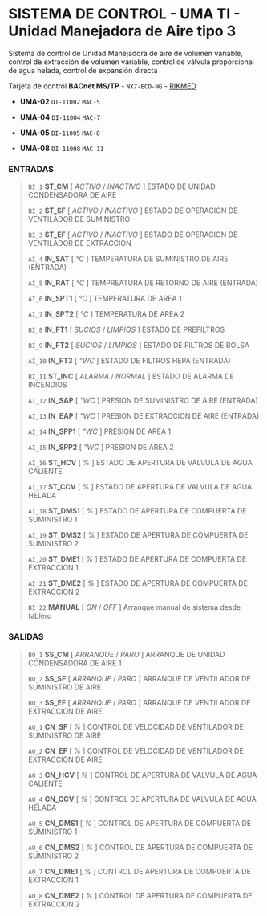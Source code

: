 # SISTEMA DE CONTROL - UMA TI - Unidad Manejadora de Aire tipo 3

Sistema de control de Unidad Manejadora de aire de volumen variable, control de extracción de volumen variable, control de válvula proporcional de agua helada, control de expansión directa

Tarjeta de control **BACnet MS/TP** - `NX7-ECO-NG` - [RIKMED](www.rikmed.com 'Sistemas de control DDC')

- **UMA-02** `DI-11002` `MAC-5`

- **UMA-04** `DI-11004` `MAC-7`

- **UMA-05** `DI-11005` `MAC-8`

- **UMA-08** `DI-11008` `MAC-11`

### ENTRADAS

> `BI_1`		**ST_CM**			[ *ACTIVO* / *INACTIVO* ]	ESTADO DE UNIDAD CONDENSADORA DE AIRE
>
> `BI_2`		**ST_SF**			[ *ACTIVO* / *INACTIVO* ]	ESTADO DE OPERACION DE VENTILADOR DE SUMINISTRO
>
> `BI_3`		**ST_EF**			[ *ACTIVO* / *INACTIVO* ]	ESTADO DE OPERACION DE VENTILADOR DE EXTRACCION
>
> `AI_4`		**IN_SAT**			[ *°C* ]				    TEMPERATURA DE SUMINISTRO DE AIRE (ENTRADA)
>
> `AI_5`		**IN_RAT**			[ *°C* ]				    TEMPREATURA DE RETORNO DE AIRE (ENTRADA)
>
> `AI_6`		**IN_SPT1**			[ *°C* ]				    TEMPERATURA DE AREA 1
>
> `AI_7`		**IN_SPT2**			[ *°C* ]				    TEMPERATURA DE AREA 2
>
> `BI_8`		**IN_FT1**			[ *SUCIOS* / *LIMPIOS* ]	ESTADO DE PREFILTROS
>
> `BI_9`		**IN_FT2**			[ *SUCIOS* / *LIMPIOS* ]	ESTADO DE FILTROS DE BOLSA
>
> `AI_10`		**IN_FT3**			[ *"WC* ]				    ESTADO DE FILTROS HEPA (ENTRADA)
>
> `BI_11`		**ST_INC**			[ *ALARMA* / *NORMAL* ]		ESTADO DE ALARMA DE INCENDIOS
>
> `AI_12`		**IN_SAP**			[ *"WC* ]				    PRESION DE SUMINISTRO DE AIRE (ENTRADA)
>
> `AI_13`		**IN_EAP**			[ *"WC* ]				    PRESION DE EXTRACCION DE AIRE (ENTRADA)
>
> `AI_14`		**IN_SPP1**		    [ *"WC* ]				    PRESION DE AREA 1
>
> `AI_15`		**IN_SPP2**		    [ *"WC* ]				    PRESION DE AREA 2
>
> `AI_16`		**ST_HCV**			[ *%* ]					    ESTADO DE APERTURA DE VALVULA DE AGUA CALIENTE
>
> `AI_17`		**ST_CCV**			[ *%* ]					    ESTADO DE APERTURA DE VALVULA DE AGUA HELADA
>
> `AI_18`		**ST_DMS1**		    [ *%* ]					    ESTADO DE APERTURA DE COMPUERTA DE SUMINISTRO 1
>
> `AI_19`		**ST_DMS2**		    [ *%* ]					    ESTADO DE APERTURA DE COMPUERTA DE SUMINISTRO 2
>
> `AI_20`		**ST_DME1**		    [ *%* ]					    ESTADO DE APERTURA DE COMPUERTA DE EXTRACCION 1
>
> `AI_21`		**ST_DME2**		    [ *%* ]					    ESTADO DE APERTURA DE COMPUERTA DE EXTRACCION 2
>
> `BI_22`		**MANUAL**			[ *ON* / *OFF* ]			Arranque manual de sistema desde tablero
	
### SALIDAS

> `BO_1`		**SS_CM**			[ *ARRANQUE* / *PARO* ]		ARRANQUE DE UNIDAD CONDENSADORA DE AIRE 1
>
> `BO_2`		**SS_SF**			[ *ARRANQUE* / *PARO* ]		ARRANQUE DE VENTILADOR DE SUMINISTRO DE AIRE
>
> `BO_3`		**SS_EF**			[ *ARRANQUE* / *PARO* ]		ARRANQUE DE VENTILADOR DE EXTRACCION DE AIRE
>
> `AO_1`		**CN_SF**			[ *%* ]					    CONTROL DE VELOCIDAD DE VENTILADOR DE SUMINISTRO DE AIRE
>
> `AO_2`		**CN_EF**			[ *%* ]					    CONTROL DE VELOCIDAD DE VENTILADOR DE EXTRACCION DE AIRE
>
> `AO_3`		**CN_HCV**			[ *%* ]					    CONTROL DE APERTURA DE VALVULA DE AGUA CALIENTE
>
> `AO_4`		**CN_CCV**			[ *%* ]					    CONTROL DE APERTURA DE VALVULA DE AGUA HELADA
>
> `AO_5`		**CN_DMS1**			[ *%* ]					    CONTROL DE APERTURA DE COMPUERTA DE SUMINISTRO 1
>
> `AO_6`		**CN_DMS2**			[ *%* ]					    CONTROL DE APERTURA DE COMPUERTA DE SUMINISTRO 2
>
> `AO_7`		**CN_DME1**			[ *%* ]					    CONTROL DE APERTURA DE COMPUERTA DE EXTRACCION 1
>
> `AO_8`		**CN_DME2**			[ *%* ]					    CONTROL DE APERTURA DE COMPUERTA DE EXTRACCION 2